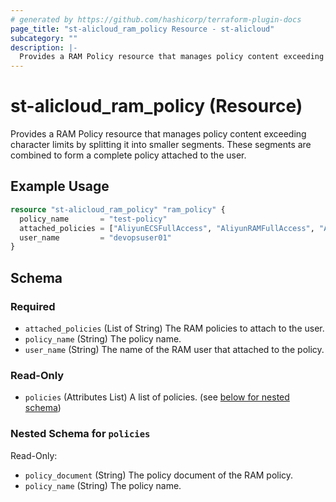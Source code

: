 ```yaml
---
# generated by https://github.com/hashicorp/terraform-plugin-docs
page_title: "st-alicloud_ram_policy Resource - st-alicloud"
subcategory: ""
description: |-
  Provides a RAM Policy resource that manages policy content exceeding character limits by splitting it into smaller segments. These segments are combined to form a complete policy attached to the user.
---
```


# st-alicloud_ram_policy (Resource)

Provides a RAM Policy resource that manages policy content exceeding character limits by splitting it into smaller segments. These segments are combined to form a complete policy attached to the user.

## Example Usage

```terraform
resource "st-alicloud_ram_policy" "ram_policy" {
  policy_name       = "test-policy"
  attached_policies = ["AliyunECSFullAccess", "AliyunRAMFullAccess", "AliyunOSSFullAccess", "AliyunOTSFullAccess", ]
  user_name         = "devopsuser01"
}
```

<!-- schema generated by tfplugindocs -->
## Schema

### Required

- `attached_policies` (List of String) The RAM policies to attach to the user.
- `policy_name` (String) The policy name.
- `user_name` (String) The name of the RAM user that attached to the policy.

### Read-Only

- `policies` (Attributes List) A list of policies. (see [below for nested schema](#nestedatt--policies))

<a id="nestedatt--policies"></a>
### Nested Schema for `policies`

Read-Only:

- `policy_document` (String) The policy document of the RAM policy.
- `policy_name` (String) The policy name.


